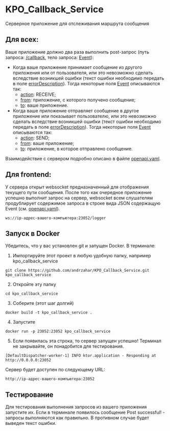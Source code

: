 # KPO_Callback_Service
Серверное приложение для отслеживания маршрута сообщения

## Для всех:
Ваше приложение должно два раза выполнить post-запрос (путь запроса: [/callback](/openapi.yaml#L9), тело запроса: [Event](/openapi.yaml#L47)):

- Когда ваше приложение принимает сообщение из другого приложения или от пользователя, или это невозможно сделать вследствие возникшей ошибки (текст ошибки необходимо передать в поле [errorDescription](/openapi.yaml#L70)). Тогда некоторые поля [Event](/openapi.yaml#L47) описываются так:
  - [action](/openapi.yaml#L57): RECEIVE;
  - [from](/openapi.yaml#L59): приложение, с которого получено сообщение;
  - [to](/openapi.yaml#L64): ваше приложение.
- Когда ваше приложение отправляет сообщение в другое приложение или показывает пользователю, или это невозможно сделать вследствие возникшей ошибки (текст ошибки необходимо передать в поле [errorDescription](/openapi.yaml#L70)). Тогда некоторые поля [Event](/openapi.yaml#L47) описываются так:
  - [action](/openapi.yaml#L57): SEND;
  - [from](/openapi.yaml#L59): ваше приложение;
  - [to](/openapi.yaml#L64): приложение, в которое отправлено сообщение.

Взаимодействие с сервером подробно описано в файле [openapi.yaml](/openapi.yaml).

## Для frontend:
У сервера открыт websocket предназначенный для отображения текущего пути сообщения.
После того как очередное приложение успешно выполнит запрос на сервер, websocket всем слушателям продублирует содержимое запроса в строке вида JSON содержащую Event (см. [openapi.yaml](/openapi.yaml#L47)).
```
ws://ip-адрес-вашего-компьютера:23052/logger
```

## Запуск в Docker
Убедитесь, что у вас установлен git и запущен Docker. В терминале:

1. Импортируйте этот проект в любую удобную папку, например kpo_callback_service
```
git clone https://github.com/andrzahar/KPO_Callback_Service.git kpo_callback_service
```
2. Откройте эту папку
```
cd kpo_callback_service
```
3. Соберите (этот шаг долгий)
```
docker build -t kpo_callback_service .
```
4. Запустите
```
docker run -p 23052:23052 kpo_callback_service
```
5. Если появилась эта строка, то сервер запущен успешно! Терминал не закрывайте, он понадобится для тестирования.
```
[DefaultDispatcher-worker-1] INFO ktor.application - Responding at http://0.0.0.0:23052
```
Сервер будет доступен по следующему URL:
```
http://ip-адрес-вашего-компьютера:23052
```

## Тестирование
Для тестирования выполнения запросов из вашего приложения запустите их.
Если в терминале появилось сообщение Post successful! - запросы выполняются как правильно. В противном случае будет выведен текст ошибки.